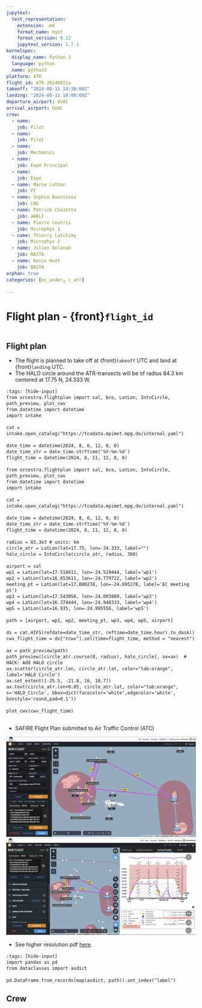```yaml
---
jupytext:
  text_representation:
    extension: .md
    format_name: myst
    format_version: 0.12
    jupytext_version: 1.7.1
kernelspec:
  display_name: Python 3
  language: python
  name: python3
platform: ATR
flight_id: ATR-20240811a
takeoff: "2024-08-11 14:30:00Z"
landing: "2024-08-11 18:00:00Z"
departure_airport: GVAC
arrival_airport: GVAC
crew:
  - name:
    job: Pilot
  - name: 
    job: Pilot
  - name: 
    job: Mechanics
  - name: 
    job: Expé Principal
  - name:  
    job: Expé 
  - name: Marie Lothon
    job: PI
  - name: Sophie Bounissou
    job: LNG
  - name: Patrick Chazette
    job: aWALI
  - name: Pierre Coutris
    job: Microphys 1
  - name: Thierry Latchimy
    job: Microphys 2
  - name: Julien Delanoë
    job: RASTA
  - name: Kevin Huet
    job: BASTA
orphan: true
categories: [ec_under, c_atr]

---
```


# Flight plan - {front}`flight_id`

```{badges}
```

## Flight plan
* The flight is planned to take off at {front}`takeoff` UTC and land at {front}`landing` UTC.
* The HALO circle around the ATR-transects will be of radius 84.3 km centered at 17.75 N, 24.333 W.

```{code-cell} python3
:tags: [hide-input]
from orcestra.flightplan import sal, bco, LatLon, IntoCircle, path_preview, plot_cwv
from datetime import datetime
import intake

cat = intake.open_catalog("https://tcodata.mpimet.mpg.de/internal.yaml")

date_time = datetime(2024, 8, 6, 12, 0, 0)
date_time_str = date_time.strftime('%Y-%m-%d')
flight_time = datetime(2024, 8, 11, 12, 0, 0)

from orcestra.flightplan import sal, bco, LatLon, IntoCircle, path_preview, plot_cwv
from datetime import datetime
import intake

cat = intake.open_catalog("https://tcodata.mpimet.mpg.de/internal.yaml")

date_time = datetime(2024, 8, 6, 12, 0, 0)
date_time_str = date_time.strftime('%Y-%m-%d')
flight_time = datetime(2024, 8, 11, 12, 0, 0)

radius = 83.3e3 # units: km
circle_atr = LatLon(lat=17.75, lon=-24.333, label="")
halo_circle = IntoCircle(circle_atr, radius, 360)

airport = sal
wp1 = LatLon(lat=17.518611, lon=-24.519444, label='wp1')
wp2 = LatLon(lat=16.653611, lon=-24.779722, label='wp2')
meeting_pt = LatLon(lat=17.080278, lon=-24.695278, label='EC meeting pt')
wp3 = LatLon(lat=17.543056, lon=-24.603889, label='wp3')
wp4 = LatLon(lat=16.374444, lon=-24.948333, label='wp4')
wp5 = LatLon(lat=16.935, lon=-24.995556, label='wp5')

path = [airport, wp1, wp2, meeting_pt, wp3, wp4, wp5, airport]

ds = cat.HIFS(refdate=date_time_str, reftime=date_time.hour).to_dask()
cwv_flight_time = ds["tcwv"].sel(time=flight_time, method = "nearest")

ax = path_preview(path)
path_preview([circle_atr.course(0, radius), halo_circle], ax=ax)  # HACK: Add HALO circle
ax.scatter(circle_atr.lon, circle_atr.lat, color="tab:orange", label='HALO Circle')
ax.set_extent([-25.5, -21.8, 16, 18.7])
ax.text(circle_atr.lon+0.05, circle_atr.lat, color="tab:orange", s='HALO_Circle', bbox=dict(facecolor='white',edgecolor='white', boxstyle='round,pad=0.1'))

plot_cwv(cwv_flight_time)


```
* SAFIRE Flight Plan submitted to Air Traffic Control (ATC)

![Page 1](./SAFIRE-ATR-20240811a-1.jpg)
![Page 2](./SAFIRE-ATR-20240811a-2.jpg)

* See higher resolution pdf [here](./SAFIRE-ATR-20240811a.pdf). 


```{code-cell} python3
:tags: [hide-input]
import pandas as pd
from dataclasses import asdict

pd.DataFrame.from_records(map(asdict, path)).set_index("label")
```

## Crew

```{crew}
```